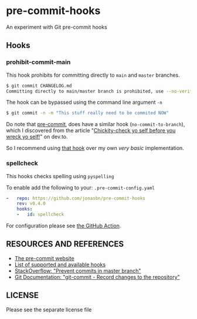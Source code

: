 # pre-commit-hooks

An experiment with Git pre-commit hooks

## Hooks

### prohibit-commit-main

This hook prohibits for committing directly to `main` and `master` branches.

```bash
$ git commit CHANGELOG.md
Committing directly to main/master branch is prohibited, use --no-verify / -n if you really insist
```

The hook can be bypassed using the command line argument `-n`

```bash
$ git commit -n -m "This stuff really need to be commited NOW"
```

Do note that [pre-commit], does have a similar hook (`no-commit-to-branch`), which I discovered from the article "[Chickity-check yo self before you wreck yo self!](https://dev.to/apoclyps/chickity-check-yo-self-before-you-wreck-yo-self-44ib)" on dev.to.

So I recommend using [that hook](https://github.com/pre-commit/pre-commit-hooks#no-commit-to-branch) over my own _very basic_ implementation.

### spellcheck

This hooks checks spelling using `pyspelling`

To enable add the following to your: `.pre-commit-config.yaml`

```yaml
-   repo: https://github.com/jonasbn/pre-commit-hooks
    rev: v0.4.0
    hooks:
    -   id: spellcheck
```

For configuration please see [the GitHub Action][ghaction].

## RESOURCES AND REFERENCES

- [The pre-commit website][pre-commit]
- [List of supported and available hooks](https://pre-commit.com/hooks.html)
- [StackOverflow: "Prevent commits in master branch"](https://stackoverflow.com/questions/40462111/prevent-commits-in-master-branch)
- [Git Documentation: "git-commit - Record changes to the repository"](https://git-scm.com/docs/git-commit#Documentation/git-commit.txt--n)

## LICENSE

Please see the separate license file

[ghaction]: https://github.com/rojopolis/spellcheck-github-actions
[pre-commit]: https://pre-commit.com/
